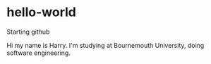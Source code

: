 # hello-world
Starting github 

Hi my name is Harry. I'm studying at Bournemouth University, doing software engineering. 
